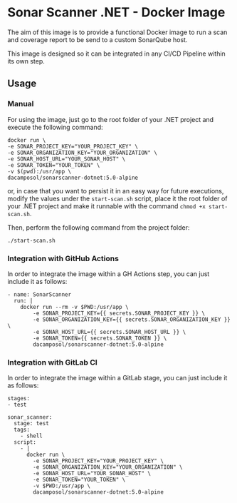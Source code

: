 # Sonar Scanner .NET - Docker Image

The aim of this image is to provide a functional Docker image to run a scan and coverage report to be send to a custom SonarQube host.

This image is designed so it can be integrated in any CI/CD Pipeline within its own step.

## Usage

### Manual

For using the image, just go to the root folder of your .NET project and execute the following command:

```
docker run \
-e SONAR_PROJECT_KEY="YOUR_PROJECT_KEY" \
-e SONAR_ORGANIZATION_KEY="YOUR_ORGANIZATION" \
-e SONAR_HOST_URL="YOUR_SONAR_HOST" \
-e SONAR_TOKEN="YOUR_TOKEN" \
-v $(pwd):/usr/app \
dacamposol/sonarscanner-dotnet:5.0-alpine
```

or, in case that you want to persist it in an easy way for future executions, modify the values under the `start-scan.sh` script, place it the root folder of your .NET project and make it runnable with the command `chmod +x start-scan.sh`.

Then, perform the following command from the project folder:

```
./start-scan.sh
```

### Integration with GitHub Actions

In order to integrate the image within a GH Actions step, you can just include it as follows:

```
- name: SonarScanner
  run: |
    docker run --rm -v $PWD:/usr/app \
        -e SONAR_PROJECT_KEY={{ secrets.SONAR_PROJECT_KEY }} \
        -e SONAR_ORGANIZATION_KEY={{ secrets.SONAR_ORGANIZATION_KEY }} \
        -e SONAR_HOST_URL={{ secrets.SONAR_HOST_URL }} \
        -e SONAR_TOKEN={{ secrets.SONAR_TOKEN }} \
        dacamposol/sonarscanner-dotnet:5.0-alpine
```

### Integration with GitLab CI

In order to integrate the image within a GitLab stage, you can just include it as follows:

```
stages:
- test

sonar_scanner:
  stage: test
  tags:
    - shell
  script:
    - |
      docker run \
        -e SONAR_PROJECT_KEY="YOUR_PROJECT_KEY" \
        -e SONAR_ORGANIZATION_KEY="YOUR_ORGANIZATION" \
        -e SONAR_HOST_URL="YOUR_SONAR_HOST" \
        -e SONAR_TOKEN="YOUR_TOKEN" \
        -v $PWD:/usr/app \
        dacamposol/sonarscanner-dotnet:5.0-alpine
```
